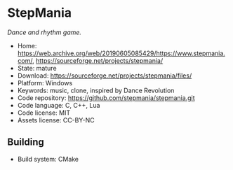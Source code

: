 # StepMania

_Dance and rhythm game._

- Home: https://web.archive.org/web/20190605085429/https://www.stepmania.com/, https://sourceforge.net/projects/stepmania/ 
- State: mature 
- Download: https://sourceforge.net/projects/stepmania/files/
- Platform: Windows
- Keywords: music, clone, inspired by Dance Revolution
- Code repository: https://github.com/stepmania/stepmania.git
- Code language: C, C++, Lua
- Code license: MIT
- Assets license: CC-BY-NC

## Building

- Build system: CMake

